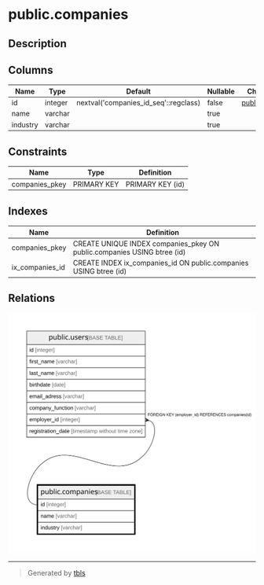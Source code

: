 # public.companies

## Description

## Columns

| Name | Type | Default | Nullable | Children | Parents | Comment |
| ---- | ---- | ------- | -------- | -------- | ------- | ------- |
| id | integer | nextval('companies_id_seq'::regclass) | false | [public.users](public.users.md) |  |  |
| name | varchar |  | true |  |  |  |
| industry | varchar |  | true |  |  |  |

## Constraints

| Name | Type | Definition |
| ---- | ---- | ---------- |
| companies_pkey | PRIMARY KEY | PRIMARY KEY (id) |

## Indexes

| Name | Definition |
| ---- | ---------- |
| companies_pkey | CREATE UNIQUE INDEX companies_pkey ON public.companies USING btree (id) |
| ix_companies_id | CREATE INDEX ix_companies_id ON public.companies USING btree (id) |

## Relations

![er](public.companies.svg)

---

> Generated by [tbls](https://github.com/k1LoW/tbls)
